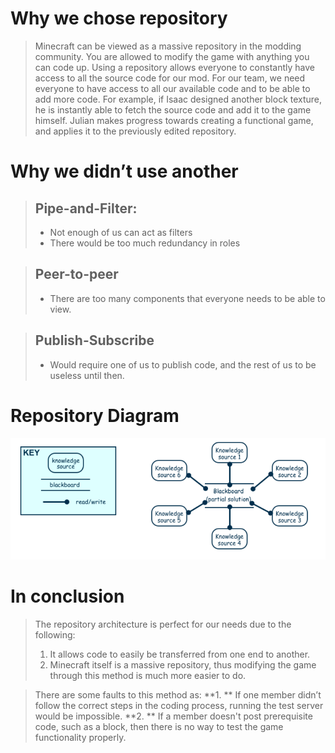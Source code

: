 # Why we chose repository
>Minecraft can be viewed as a massive repository in the modding community. You are allowed to modify the game with anything you can code up.
>Using a repository allows everyone to constantly have access to all the source code for our mod. 
>For our team, we need everyone to have access to all our available code and to be able to add more code. 
>For example, if Isaac designed another block texture, he is instantly able to fetch the source code and add it to the game himself.
>Julian makes progress towards creating a functional game, and applies it to the previously edited repository. 

# Why we didn’t use another
> ## Pipe-and-Filter:
> - Not enough of us can act as filters
> - There would be too much redundancy in roles

> ## Peer-to-peer
> - There are too many components that everyone needs to be able to view.

> ## Publish-Subscribe
> - Would require one of us to publish code, and the rest of us to be useless until then. 

# Repository Diagram
![Repository Diagram](repo.PNG)

# In conclusion
> The repository architecture is perfect for our needs due to the following:
> 1. It allows code to easily be transferred from one end to another.
> 2. Minecraft itself is a massive repository, thus modifying the game through this method is much more easier to do.

> There are some faults to this method as:
> **1. ** If one member didn’t follow the correct steps in the coding process, running the test server would be impossible.
> **2. ** If a member doesn't post prerequisite code, such as a block, then there is no way to test the game functionality properly.
